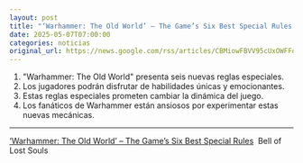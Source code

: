 ```yaml
---
layout: post
title: "‘Warhammer: The Old World’ – The Game’s Six Best Special Rules - Bell of Lost Souls"
date: 2025-05-07T07:00:00
categories: noticias
original_url: https://news.google.com/rss/articles/CBMiowFBVV95cUxOWFFqckFYcG9aOWcyNEU1VWJfSG9YLUJaaFFzaVg3RVM3dUtVTWhRRFhpLVpPc3U0N000bDdVbWV4YzdRenZvUkMtTTBISU53ZDhSeld5c2tzUmlvSWg1WEZUc0hYdjRGQUkwcC1mLVZGd05UZnlxRWw5NGE1RWVaUWtyVDdrU0RxWjVZaGxIODdEcWtNc3lGZmlkTHB1RWRzUzJz?oc=5
---
```



1. "Warhammer: The Old World" presenta seis nuevas reglas especiales.
2. Los jugadores podrán disfrutar de habilidades únicas y emocionantes.
3. Estas reglas especiales prometen cambiar la dinámica del juego.
4. Los fanáticos de Warhammer están ansiosos por experimentar estas nuevas mecánicas.


---


[‘Warhammer: The Old World’ – The Game’s Six Best Special Rules](https://news.google.com/rss/articles/CBMiowFBVV95cUxOWFFqckFYcG9aOWcyNEU1VWJfSG9YLUJaaFFzaVg3RVM3dUtVTWhRRFhpLVpPc3U0N000bDdVbWV4YzdRenZvUkMtTTBISU53ZDhSeld5c2tzUmlvSWg1WEZUc0hYdjRGQUkwcC1mLVZGd05UZnlxRWw5NGE1RWVaUWtyVDdrU0RxWjVZaGxIODdEcWtNc3lGZmlkTHB1RWRzUzJz?oc=5)  Bell of Lost Souls